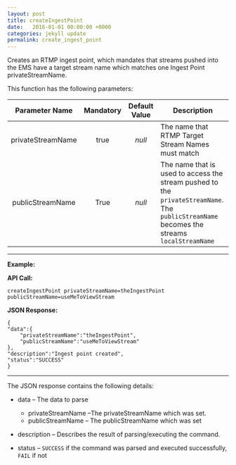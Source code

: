 ```yaml
---
layout: post
title: createIngestPoint
date:   2016-01-01 00:00:00 +0000
categories: jekyll update
permalink: create_ingest_point
---
```


Creates an RTMP ingest point, which mandates that streams pushed into the EMS have a target stream name which matches one Ingest Point privateStreamName.

This function has the following parameters:

| **Parameter Name** | **Mandatory** | **Default Value** | **Description**                          |
| :----------------: | :-----------: | :---------------: | ---------------------------------------- |
| privateStreamName  |     true      |      *null*       | The name that RTMP Target Stream Names must match |
|  publicStreamName  |     True      |      *null*       | The name that is used to access the stream pushed to the `privateStreamName`. The `publicStreamName` becomes the streams `localStreamName` |

------

**Example:**

**API Call:**

``` 
createIngestPoint privateStreamName=theIngestPoint publicStreamName=useMeToViewStream
```

**JSON Response:**

``` 
{
"data":{
    "privateStreamName":"theIngestPoint",
    "publicStreamName":"useMeToViewStream"
},
"description":"Ingest point created",
"status":"SUCCESS"
}
```

------

The JSON response contains the following details:

- data – The data to parse
  - privateStreamName –The privateStreamName which was set.
  - publicStreamName – The publicStreamName which was set
- description – Describes the result of parsing/executing the command.


- status – `SUCCESS` if the command was parsed and executed successfully, `FAIL` if not
